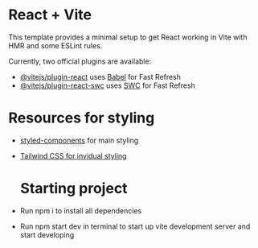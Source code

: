 # React + Vite

This template provides a minimal setup to get React working in Vite with HMR and some ESLint rules.

Currently, two official plugins are available:

- [@vitejs/plugin-react](https://github.com/vitejs/vite-plugin-react/blob/main/packages/plugin-react/README.md) uses [Babel](https://babeljs.io/) for Fast Refresh
- [@vitejs/plugin-react-swc](https://github.com/vitejs/vite-plugin-react-swc) uses [SWC](https://swc.rs/) for Fast Refresh

# Resources for styling

- [styled-components](https://styled-components.com/docs) for main styling
- [Tailwind CSS for invidual styling](https://tailwindcss.com/docs/installation)

  # Starting project

- Run npm i to install all dependencies
- Run npm start dev in terminal to start up vite development server and start developing
